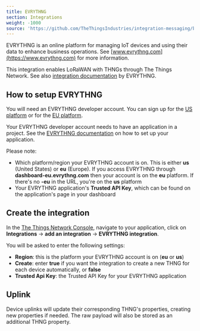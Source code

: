 ```yaml
---
title: EVRYTHNG
section: Integrations
weight: -1000
source: 'https://github.com/TheThingsIndustries/integration-messaging/blob/master/evrythng/README.md'
---
```

EVRYTHNG is an online platform for managing IoT devices and using their data to enhance business operations. See [www.evrythng.com](https://www.evrythng.com) for more information.
 
This integration enables LoRaWAN with THNGs through The Things Network. See also [integration documentation](https://developers.evrythng.com/docs/the-things-network) by EVRYTHNG.
 
## How to setup EVRYTHNG 

You will need an EVRYTHNG developer account. You can sign up for the [US platform](https://dashboard.evrythng.com/signup) or for the [EU platform](https://dashboard-eu.evrythng.com/signup).

Your EVRYTHNG developer account needs to have an application in a project. See the [EVRYTHNG documentation](https://developers.evrythng.com/docs/connected-device-walkthrough-projects-and-applications) on how to set up your application.

Please note:
  - Which platform/region your EVRYTHNG account is on. This is either **us** (United States) or **eu** (Europe). If you access EVRYTHNG through **dashboard-eu.evrythng.com** then your account is on the **eu** platform. If there's no **-eu** in the URL, you're on the **us** platform
  - Your EVRYTHNG application's **Trusted API Key**, which can be found on the application's page in your dashboard

## Create the integration
   
In the [The Things Network Console](https://console.thethingsnetwork.org), navigate to your application, click on **Integrations** -> **add an integration** -> **EVRYTHNG integration**.

You will be asked to enter the following settings:
- **Region**: this is the platform your EVRYTHNG account is on (**eu** or **us**)
- **Create**: enter **true** if you want the integration to create a new THNG for each device automatically, or **false**
- **Trusted Api Key**: the Trusted API Key for your EVRYTHNG application

## Uplink

Device uplinks will update their corresponding THNG's properties, creating new properties if needed. The raw payload will also be stored as an additional THNG property.
